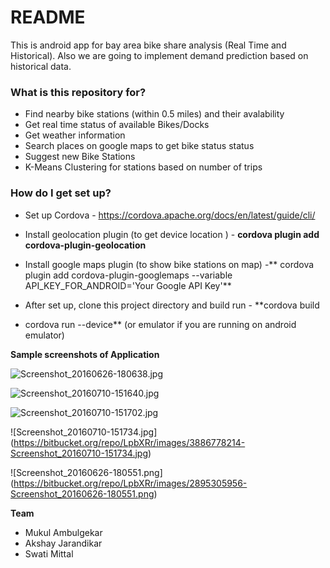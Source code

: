 # README #

This is android app for bay area bike share analysis (Real Time and Historical).
Also we are going to implement demand prediction based on historical data.

### What is this repository for? ###

*  Find nearby bike stations (within 0.5 miles) and their avalability
*  Get real time status of available Bikes/Docks
*  Get weather information
*  Search places on google maps to get bike status status
* Suggest new Bike Stations
* K-Means Clustering for stations based on number of trips

### How do I get set up? ###

* Set up Cordova - https://cordova.apache.org/docs/en/latest/guide/cli/

* Install geolocation plugin (to get device location ) - **cordova plugin add cordova-plugin-geolocation**

* Install google maps plugin (to show bike stations on map) -** cordova plugin add cordova-plugin-googlemaps --variable API_KEY_FOR_ANDROID='Your Google API Key'**

* After set up, clone this project directory and build  run - **cordova build

*  cordova run --device**  (or emulator if you are running on android emulator)

**Sample screenshots of Application**

![Screenshot_20160626-180638.jpg](https://bitbucket.org/repo/LpbXRr/images/513438713-Screenshot_20160626-180638.jpg)

![Screenshot_20160710-151640.jpg](https://bitbucket.org/repo/LpbXRr/images/272707689-Screenshot_20160710-151640.jpg)

![Screenshot_20160710-151702.jpg](https://bitbucket.org/repo/LpbXRr/images/2543461093-Screenshot_20160710-151702.jpg)

![Screenshot_20160710-151734.jpg]
(https://bitbucket.org/repo/LpbXRr/images/3886778214-Screenshot_20160710-151734.jpg)

![Screenshot_20160626-180551.png]
(https://bitbucket.org/repo/LpbXRr/images/2895305956-Screenshot_20160626-180551.png)

**Team**

* Mukul Ambulgekar
* Akshay Jarandikar
* Swati Mittal